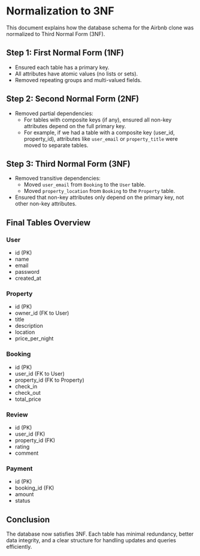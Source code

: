 # Normalization to 3NF

This document explains how the database schema for the Airbnb clone was normalized to Third Normal Form (3NF).

## Step 1: First Normal Form (1NF)
- Ensured each table has a primary key.
- All attributes have atomic values (no lists or sets).
- Removed repeating groups and multi-valued fields.

## Step 2: Second Normal Form (2NF)
- Removed partial dependencies:
  - For tables with composite keys (if any), ensured all non-key attributes depend on the full primary key.
  - For example, if we had a table with a composite key (user_id, property_id), attributes like `user_email` or `property_title` were moved to separate tables.

## Step 3: Third Normal Form (3NF)
- Removed transitive dependencies:
  - Moved `user_email` from `Booking` to the `User` table.
  - Moved `property_location` from `Booking` to the `Property` table.
- Ensured that non-key attributes only depend on the primary key, not other non-key attributes.

## Final Tables Overview

### User
- id (PK)
- name
- email
- password
- created_at

### Property
- id (PK)
- owner_id (FK to User)
- title
- description
- location
- price_per_night

### Booking
- id (PK)
- user_id (FK to User)
- property_id (FK to Property)
- check_in
- check_out
- total_price

### Review
- id (PK)
- user_id (FK)
- property_id (FK)
- rating
- comment

### Payment
- id (PK)
- booking_id (FK)
- amount
- status

## Conclusion

The database now satisfies 3NF. Each table has minimal redundancy, better data integrity, and a clear structure for handling updates and queries efficiently.
